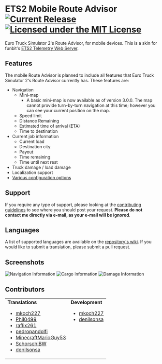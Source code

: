 # ETS2 Mobile Route Advisor [![Current Release](https://img.shields.io/github/release/mkoch227/ets2-mobile-route-advisor.svg)](https://github.com/mkoch227/ets2-mobile-route-advisor/releases) [![Licensed under the MIT License](https://img.shields.io/badge/license-MIT-blue.svg)](https://github.com/mkoch227/ets2-mobile-route-advisor/blob/master/LICENSE)
Euro Truck Simulator 2's Route Advisor, for mobile devices. This is a skin for funbit's [ETS2 Telemetry Web Server](https://github.com/Funbit/ets2-telemetry-server).

## Features
The mobile Route Advisor is planned to include all features that Euro Truck Simulator 2's Route Advisor currently has. These features are:
 - Navigation
    - Mini-map
        - A basic mini-map is now available as of version 3.0.0. The map cannot provide turn-by-turn navigation at this time; however you can see your current position on the map.
    - Speed limit
    - Distance Remaining
    - Estimated time of arrival (ETA)
    - Time to destination
 - Current job information
    - Current load
    - Destination city
    - Payout
    - Time remaining
    - Time until next rest
 - Truck damage / load damage
 - Localization support
 - [Various configuration options](https://github.com/mkoch227/ets2-mobile-route-advisor/wiki/config.json-Parameters)

## Support
If you require any type of support, please looking at the [contributing guidelines](https://github.com/mkoch227/ets2-mobile-route-advisor/blob/master/CONTRIBUTING.md) to see where you should post your request. **Please do not contact me directly via e-mail, as your e-mail will be ignored.**

## Languages
A list of supported languages are available on the [repository's wiki](https://github.com/mkoch227/ets2-mobile-route-advisor/wiki/config.json-Parameters). If you would like to submit a translation, please submit a pull request.

## Screenshots
![Navigation Information](http://i.imgur.com/FkA5hrum.png)
![Cargo Information](http://i.imgur.com/9Pd6d9Hm.png)
![Damage Information](http://i.imgur.com/SFXD4ogm.png)

## Contributors
<table>
    <tr>
        <td>
            <b>Translations</b>
            <ul>
                <li><a href="https://github.com/mkoch227">mkoch227</a></li>
                <li><a href="https://github.com/Phil0499">Phil0499</a></li>
                <li><a href="https://github.com/raflix261">raflix261</a></li>
                <li><a href="https://github.com/pedropandolfi">pedropandolfi</a></li>
                <li><a href="http://forum.scssoft.com/memberlist.php?mode=viewprofile&u=127033">MinecraftMarioGuy53</a></li>
                <li><a href="http://forum.scssoft.com/memberlist.php?mode=viewprofile&u=3710">SchorschiBW</a></li>
                <li><a href="https://github.com/denilsonsa">denilsonsa</a></li>
            </ul>
        </td>
        <td style="vertical-align: top">
            <b>Development</b>
            <ul>
                <li><a href="https://github.com/mkoch227">mkoch227</a></li>
                <li><a href="https://github.com/denilsonsa">denilsonsa</a></li>
            </ul>
        </td>
    </tr>
</table>
